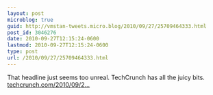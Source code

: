 ```yaml
---
layout: post
microblog: true
guid: http://vmstan-tweets.micro.blog/2010/09/27/25709464333.html
post_id: 3046276
date: 2010-09-27T12:15:24-0600
lastmod: 2010-09-27T12:15:24-0600
type: post
url: /2010/09/27/25709464333.html
---
```

That headline just seems too unreal. TechCrunch has all the juicy bits. [techcrunch.com/2010/09/2...](http://techcrunch.com/2010/09/27/windows-live-blogging/)
